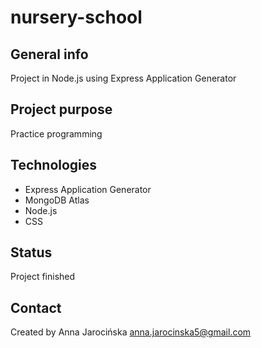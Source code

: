 # nursery-school

## General info
Project in Node.js using Express Application Generator


## Project purpose
Practice programming

## Technologies
- Express Application Generator
- MongoDB Atlas
- Node.js
- CSS

## Status
Project finished

## Contact
Created by Anna Jarocińska 
anna.jarocinska5@gmail.com

